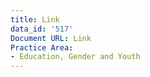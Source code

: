 ```yaml
---
title: Link
data_id: '517'
Document URL: Link
Practice Area:
- Education, Gender and Youth
---
```


